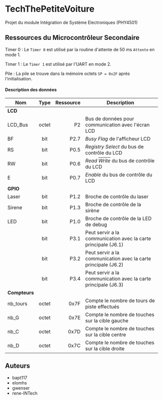 # TechThePetiteVoiture
Projet du module Intégration de Système Electroniques (PHY4501)


## Ressources du Microcontrôleur Secondaire

Timer 0
 : Le `Timer 0` est utilisé par la routine d'attente de 50 ms `Attente` en mode 1.

Timer 1
 : Le `Timer 1` est utilisé par l'UART en mode 2.

Pile
 : La pile se trouve dans la mémoire octets `SP = 0x2F` après l'initialisation.

#### Description des données

 | Nom | Type | Ressource | Description |
 | --- | :---: | ---: | --- |
 | **LCD** |
 | LCD_Bus | octet | P2 | Bus de données pour communication avec l'écran LCD |
 | BF | bit | P2.7 | _Busy Flag_ de l'afficheur LCD |
 | RS | bit | P0.5 | _Registry Select_ du bus de contrôle du LCD |
 | RW | bit | P0.6 | _Read <span style="text-decoration: overline">Write</span>_ du bus de contrôle du LCD |
 | E | bit | P0.7 | _Enable_ du bus de contrôle du LCD |
 | **GPIO** |
 | Laser | bit | P1.2 | Broche de contrôle du laser |
 | Sirene | bit | P1.3 | Broche de contrôle de la sirène |
 | LED | bit | P1.0 | Broche de contrôle de la LED de debug |
 | | bit | P3.1 | Peut servir a la communication avec la carte principale (J6.1) |
 | | bit | P3.2 | Peut servir a la communication avec la carte principale (J6.2) |
 | | bit | P3.4 | Peut servir a la communication avec la carte principale (J6.3) |
 | **Compteurs** |
 |nb_tours | octet | 0x7F | Compte le nombre de tours de piste effectués |
 | nb_G | octet | 0x7E | Compte le nombre de touches sur la cible gauche |
 | nb_C | octet | 0x7D | Compte le nombre de touches sur la cible centre |
 | nb_D | octet | 0x7C | Compte le nombre de touches sur la cible droite | 
  
 ## Auteurs
  - bapt117
  - elomhs
  - gwenser
  - rene-INTech
 
